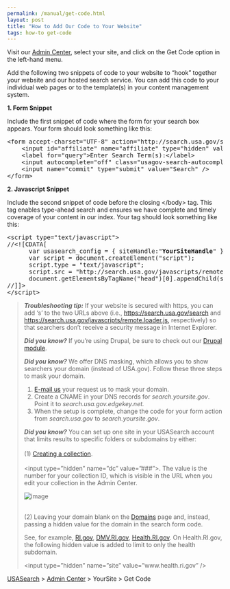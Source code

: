 ```yaml
---
permalink: /manual/get-code.html
layout: post
title: "How to Add Our Code to Your Website"
tags: how-to get-code
---
```

<p>Visit our <a href="http://search.usa.gov/affiliates/home">Admin Center</a>, select your site, and click on the Get Code option in the left-hand menu. </p>
<p>Add the following two snippets of code to your website to &#8220;hook&#8221; together your website and our hosted search service. You can add this code to your individual web pages or to the template(s) in your content management system. </p>
<p><strong>1. Form Snippet</strong></p>
<p>Include the first snippet of code where the form for your search box appears. Your form should look something like this:</p>
<pre>&lt;form accept-charset="UTF-8" action="http://search.usa.gov/search" id="search_form" method="get"&gt;&lt;div style="margin:0;padding:0;display:inline"&gt;&lt;input name="utf8" type="hidden" value="&amp;#x2713;" /&gt;&lt;/div&gt;<br/>    &lt;input id="affiliate" name="affiliate" type="hidden" value="<span><strong>YourSiteHandle</strong></span>" /&gt;<br/>    &lt;label for="query"&gt;Enter Search Term(s):&lt;/label&gt;<br/>    &lt;input autocomplete="off" class="usagov-search-autocomplete" id="query" name="query" type="text" /&gt;<br/>    &lt;input name="commit" type="submit" value="Search" /&gt;<br/>&lt;/form&gt;</pre>
<p><strong>2. Javascript Snippet</strong></p>
<p>Include the second snippet of code before the closing &lt;/body&gt; tag. This tag enables type-ahead search and ensures we have complete and timely coverage of your content in our index. Your tag should look something like this:</p>
<pre>&lt;script type="text/javascript"&gt;
//&lt;![CDATA[
      var usasearch_config = { siteHandle:"<strong>YourSiteHandle</strong>" };
      var script = document.createElement("script");
      script.type = "text/javascript";
      script.src = "http://search.usa.gov/javascripts/remote.loader.js";
      document.getElementsByTagName("head")[0].appendChild(script);
//]]&gt;<br/>&lt;/script&gt;</pre>
<blockquote>
<div>
<p><em><strong>Troubleshooting tip:</strong></em> If your website is secured with https, you can add &#8216;s&#8217; to the two URLs above (i.e., <a href="https://search.usa.gov/search">https://search.usa.gov/search</a> and <a href="https://search.usa.gov/javascripts/remote.loader.js,">https://search.usa.gov/javascripts/remote.loader.js,</a> respectively) so that searchers don&#8217;t receive a security message in Internet Explorer.</p>
<p><span><em><strong>Did you know?</strong> </em>If you’re using Drupal, be sure to check out our </span><a href="http://drupal.org/project/USASearch">Drupal module</a><span>.</span></p>
<p><em><strong>Did you know?</strong> </em>We offer DNS masking, which allows you to show searchers your domain (instead of USA.gov). Follow these three steps to mask your domain.</p>
<ol><li><a href="mailto:usasearch@gsa.gov">E-mail us</a> your request us to mask your domain.</li>
<li>Create a CNAME in your DNS records for <em>search.yoursite.gov</em>. Point it to <em>search.usa.gov.edgekey.net.</em></li>
<li>When the setup is complete, change the code for your form action from <em>search.usa.gov</em> to <em>search.yoursite.gov</em>.</li>
</ol><p><em><strong>Did you know?</strong> </em>You can set up one site in your USASearch account that limits results to specific folders or subdomains by either:<br/><br/>(1) <a href="/blog/how-to-create-collections-within-our-index.html">Creating a collection</a>.<br/><br/>&lt;input type=&#8221;hidden&#8221; name=&#8221;dc&#8221; value=&#8221;###&#8221;&gt;. The value is the number for your collection ID, which is visible in the URL when you edit your collection in the Admin Center.</p>
<p><img class="img-polaroid" alt="image" src="http://f22818b4dfc10241d8a3-f1564c64756a8cfee25b6b19953b1d23.r31.cf2.rackcdn.com/tumblr_m2l30r5nfy1qid15q.png"/></p>
<p><br/>(2) Leaving your domain blank on the <a href="/blog/how-to-edit-your-domains.html">Domains</a> page and, instead, passing a hidden value for the domain in the search form code.</p>
<p>See, for example, <a href="http://www.ri.gov">RI.gov</a>, <a href="http://www.dmv.ri.gov/">DMV.RI.gov</a>, <a href="http://www.health.ri.gov/">Health.RI.gov</a>. On Health.RI.gov, the following hidden value is added to limit to only the health subdomain.</p>
<p>&lt;input type=&#8221;hidden&#8221; name=&#8221;site&#8221; value=&#8221;www.health.ri.gov&#8221; /&gt;</p>
</div>
</blockquote>
<p><a href="http://usasearch.howto.gov/">USASearch</a> &gt; <a href="http://search.usa.gov/affiliates/home">Admin Center</a> &gt; YourSite &gt; Get Code</p>

